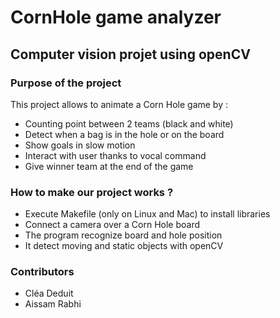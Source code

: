 # CornHole game analyzer

## Computer vision projet using openCV

### Purpose of the project

This project allows to animate a Corn Hole game by : 
 * Counting point between 2 teams (black and white)
 * Detect when a bag is in the hole or on the board
 * Show goals in slow motion
 * Interact with user thanks to vocal command
 * Give winner team at the end of the game
 
 ### How to make our project works ?
 
 * Execute Makefile (only on Linux and Mac) to install libraries
 * Connect a camera over a Corn Hole board
 * The program recognize board and hole position
 * It detect moving and static objects with openCV 
 
 ### Contributors
 
 * Cléa Deduit
 * Aissam Rabhi